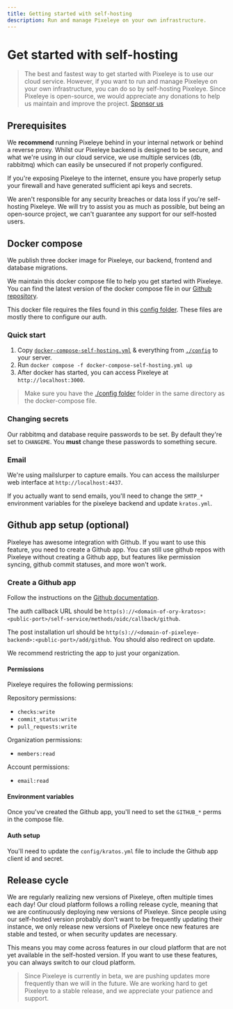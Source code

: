 ```yaml
---
title: Getting started with self-hosting
description: Run and manage Pixeleye on your own infrastructure.
---
```


# Get started with self-hosting

> The best and fastest way to get started with Pixeleye is to use our cloud service. However, if you want to run and manage Pixeleye on your own infrastructure, you can do so by self-hosting Pixeleye. Since Pixeleye is open-source, we would appreciate any donations to help us maintain and improve the project. [Sponsor us](https://github.com/sponsors/pixeleye-io)

## Prerequisites

We **recommend** running Pixeleye behind in your internal network or behind a reverse proxy. Whilst our Pixeleye backend is designed to be secure, and what we're using in our cloud service, we use multiple services (db, rabbitmq) which can easily be unsecured if not properly configured.

If you're exposing Pixeleye to the internet, ensure you have properly setup your firewall and have generated sufficient api keys and secrets.

We aren't responsible for any security breaches or data loss if you're self-hosting Pixeleye. We will try to assist you as much as possible, but being an open-source project, we can't guarantee any support for our self-hosted users.

## Docker compose

We publish three docker image for Pixeleye, our backend, frontend and database migrations.

We maintain this docker compose file to help you get started with Pixeleye. You can find the latest version of the docker compose file in our [Github repository](https://github.com/pixeleye-io/pixeleye/blob/main/docker/docker-compose-self-hosting.yml).

This docker file requires the files found in this [config folder](https://github.com/pixeleye-io/pixeleye/tree/main/docker/config). These files are mostly there to configure our auth.

### Quick start

1. Copy [`docker-compose-self-hosting.yml`](https://github.com/pixeleye-io/pixeleye/tree/main/docker/docker-compose-self-hosting.yml) & everything from [`./config`](https://github.com/pixeleye-io/pixeleye/tree/main/docker/config) to your server.
2. Run `docker compose -f docker-compose-self-hosting.yml up`
3. After docker has started, you can access Pixeleye at `http://localhost:3000`.

> Make sure you have the [./config folder](https://github.com/pixeleye-io/pixeleye/tree/main/docker/config) folder in the same directory as the docker-compose file.

### Changing secrets

Our rabbitmq and database require passwords to be set. By default they're set to `CHANGEME`. You **must** change these passwords to something secure.

### Email

We're using mailslurper to capture emails. You can access the mailslurper web interface at `http://localhost:4437`.

If you actually want to send emails, you'll need to change the `SMTP_*` environment variables for the pixeleye backend and update `kratos.yml`.

## Github app setup (optional)

Pixeleye has awesome integration with Github. If you want to use this feature, you need to create a Github app. You can still use github repos with Pixeleye without creating a Github app, but features like permission syncing, github commit statuses, and more won't work.

### Create a Github app

Follow the instructions on the [Github documentation](https://docs.github.com/en/apps/creating-github-apps/registering-a-github-app/registering-a-github-app).

The auth callback URL should be `http(s)://<domain-of-ory-kratos>:<public-port>/self-service/methods/oidc/callback/github`.

The post installation url should be `http(s)://<domain-of-pixeleye-backend>:<public-port>/add/github`. You should also redirect on update.

We recommend restricting the app to just your organization.

#### Permissions

Pixeleye requires the following permissions:

Repository permissions:

- `checks:write`
- `commit_status:write`
- `pull_requests:write`

Organization permissions:

- `members:read`

Account permissions:

- `email:read`

#### Environment variables

Once you've created the Github app, you'll need to set the `GITHUB_*` perms in the compose file.

#### Auth setup

You'll need to update the `config/kratos.yml` file to include the Github app client id and secret.

## Release cycle

We are regularly realizing new versions of Pixeleye, often multiple times each day! Our cloud platform follows a rolling release cycle, meaning that we are continuously deploying new versions of Pixeleye. Since people using our self-hosted version probably don't want to be frequently updating their instance, we only release new versions of Pixeleye once new features are stable and tested, or when security updates are necessary.

This means you may come across features in our cloud platform that are not yet available in the self-hosted version. If you want to use these features, you can always switch to our cloud platform.

> Since Pixeleye is currently in beta, we are pushing updates more frequently than we will in the future. We are working hard to get Pixeleye to a stable release, and we appreciate your patience and support.
